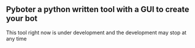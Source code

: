 <h2> Pyboter a python written tool with a GUI to create your bot </h2>
This tool right now is under development and the development may stop at any time
